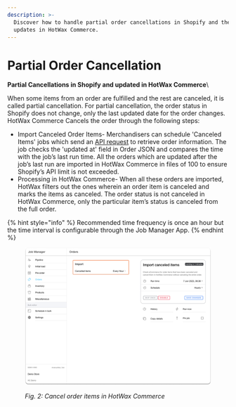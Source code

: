 ```yaml
---
description: >-
  Discover how to handle partial order cancellations in Shopify and their
  updates in HotWax Commerce.
---
```


# Partial Order Cancellation

**Partial Cancellations in Shopify and updated in HotWax Commerce**\\

When some items from an order are fulfilled and the rest are canceled, it is called partial cancellation. For partial cancellation, the order status in Shopify does not change, only the last updated date for the order changes. HotWax Commerce Cancels the order through the following steps:

* Import Canceled Order Items- Merchandisers can schedule 'Canceled Items' jobs which send an [API request](https://shopify.dev/docs/api/admin-rest/2023-04/resources/order#get-orders?status=any) to retrieve order information. The job checks the 'updated at' field in Order JSON and compares the time with the job’s last run time. All the orders which are updated after the job’s last run are imported in HotWax Commerce in files of 100 to ensure Shopify’s API limit is not exceeded.
* Processing in HotWax Commerce- When all these orders are imported, HotWax filters out the ones wherein an order item is canceled and marks the items as canceled. The order status is not canceled in HotWax Commerce, only the particular item’s status is canceled from the full order.

{% hint style="info" %}
Recommended time frequency is once an hour but the time interval is configurable through the Job Manager App.
{% endhint %}

<figure><img src="../.gitbook/assets/Order Item Cancellation.png" alt=""><figcaption><p><em>Fig. 2: Cancel order items in HotWax Commerce</em></p></figcaption></figure>
